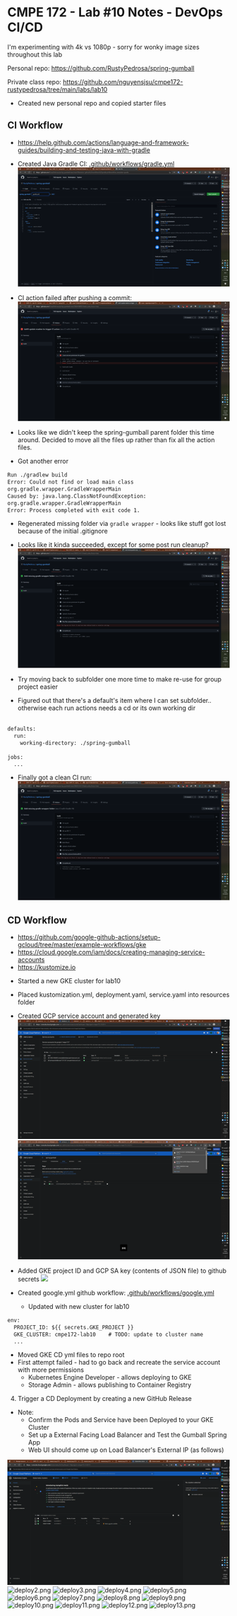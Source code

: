 # CMPE 172 - Lab #10 Notes - DevOps CI/CD

I'm experimenting with 4k vs 1080p - sorry for wonky image sizes throughout this lab


Personal repo:
https://github.com/RustyPedrosa/spring-gumball


Private class repo:
https://github.com/nguyensjsu/cmpe172-rustypedrosa/tree/main/labs/lab10

- Created new personal repo and copied starter files
## CI Workflow

* https://help.github.com/actions/language-and-framework-guides/building-and-testing-java-with-gradle

- Created Java Gradle CI: [.github/workflows/gradle.yml](.github/workflows/gradle.yml)
![](images/create-gradle-ci-yaml.png)

- CI action failed after pushing a commit:
![ci-action-fail.png](images/ci-action-fail.png)

- Looks like we didn't keep the spring-gumball parent folder this time around.  Decided to move all the files up rather than fix all the action files.
- Got another error
```
Run ./gradlew build
Error: Could not find or load main class org.gradle.wrapper.GradleWrapperMain
Caused by: java.lang.ClassNotFoundException: org.gradle.wrapper.GradleWrapperMain
Error: Process completed with exit code 1.
```
- Regenerated missing folder via `gradle wrapper` - looks like stuff got lost because of the initial .gitignore
- Looks like it kinda succeeded, except for some post run cleanup?
![ci-kinda-success.png](images/ci-kinda-success.png)

- Try moving back to subfolder one more time to make re-use for group project easier
- Figured out that there's a default's item where I can set subfolder.. otherwise each run actions needs a cd or its own working dir
```

defaults:
  run:
    working-directory: ./spring-gumball

jobs:
  ...
```
- Finally got a clean CI run:
![ci-kinda-success.png](images/ci-kinda-success.png)

## CD Workflow

* https://github.com/google-github-actions/setup-gcloud/tree/master/example-workflows/gke
* https://cloud.google.com/iam/docs/creating-managing-service-accounts
* https://kustomize.io

- Started a new GKE cluster for lab10
- Placed kustomization.yml, deployment.yaml, service.yaml into resources folder

- Created GCP service account and generated key
![](images/gcp-service-account-create.png)
![](images/gcp-service-account-key.png)

- Added GKE project ID and GCP SA key (contents of JSON file) to github secrets
![](images/gcp=github-secrets.png)

- Created google.yml github workflow: [.github/workflows/google.yml](.github/workflows/google.yml)
  - Updated with new cluster for lab10
```
env:
  PROJECT_ID: ${{ secrets.GKE_PROJECT }}
  GKE_CLUSTER: cmpe172-lab10    # TODO: update to cluster name
  ...
```

- Moved GKE CD yml files to repo root
- First attempt failed - had to go back and recreate the service account with more permissions
  - Kubernetes Engine Developer - allows deploying to GKE
  - Storage Admin - allows publishing to Container Registry
4. Trigger a CD Deployment by creating a new GitHub Release

* Note:  
	* Confirm the Pods and Service have been Deployed to your GKE Cluster
	* Set up a External Facing Load Balancer and Test the Gumball Spring App
	* Web UI should come up on Load Balancer's External IP (as follows)


![deploy1.png](images/deploy1-clusters.png)
![deploy2.png](images/deploy2.png)
![deploy3.png](images/deploy3.png)
![deploy4.png](images/deploy4.png)
![deploy5.png](images/deploy5.png)
![deploy6.png](images/deploy6.png)
![deploy7.png](images/deploy7.png)
![deploy8.png](images/deploy8.png)
![deploy9.png](images/deploy9.png)
![deploy10.png](images/deploy10.png)
![deploy11.png](images/deploy11.png)
![deploy12.png](images/deploy12.png)
![deploy13.png](images/deploy13.png)
